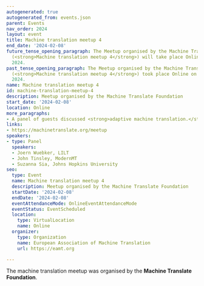 ```yaml
---
autogenerated: true
autogenerated_from: events.json
parent: Events
nav_order: 2024
layout: event
title: Machine translation meetup 4
end_date: '2024-02-08'
future_tense_opening_paragraph: The Meetup organised by the Machine Translate Foundation
  (<strong>Machine translation meetup 4</strong>) will take place Online on 08 February,
  2024.
past_tense_opening_paragraph: The Meetup organised by the Machine Translate Foundation
  (<strong>Machine translation meetup 4</strong>) took place Online on 08 February,
  2024.
name: Machine translation meetup 4
id: machine-translation-meetup-4
description: Meetup organised by the Machine Translate Foundation
start_date: '2024-02-08'
location: Online
more_paragraphs:
- A panel of guests discussed <strong>adaptive machine translation.</strong>
links:
- https://machinetranslate.org/meetup
speakers:
- type: Panel
  speakers:
  - Joern Wuebker, LILT
  - John Tinsley, ModernMT
  - Suzanna Sia, Johns Hopkins University
seo:
  type: Event
  name: Machine translation meetup 4
  description: Meetup organised by the Machine Translate Foundation
  startDate: '2024-02-08'
  endDate: '2024-02-08'
  eventAttendanceMode: OnlineEventAttendanceMode
  eventStatus: EventScheduled
  location:
    type: VirtualLocation
    name: Online
  organizer:
    type: Organization
    name: European Association of Machine Translation
    url: https://eamt.org

---
```

The machine translation meetup was organised by the **Machine Translate Foundation**.
